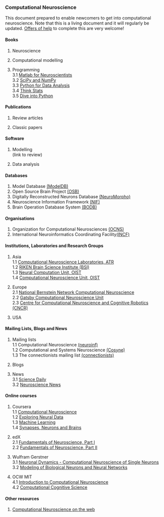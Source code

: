 ### Computational Neuroscience
This document prepared to enable newcomers to get into computational neuroscience.
Note that this is a living document and it will regularly be updated.
[Offers of help](https://github.com/OpenSourceBrain/Contribute/issues/3) to complete this are very welcome!

#### Books
1. Neuroscience  

2. Computational modelling  

3. Programming  
   3.1 [Matlab for Neuroscientists][b_1]  
   3.2 [SciPy and NumPy][b_2]  
   3.3 [Python for Data Analysis][b_3]  
   3.4 [Think Stats][b_4]  
   3.5 [Dive into Python][b_5]  

[b_1]: http://www.amazon.com/MATLAB-Neuroscientists-Introduction-Scientific-Computing/dp/0123745519
[b_2]: http://shop.oreilly.com/product/0636920020219.do
[b_3]: http://shop.oreilly.com/product/0636920023784.do
[b_4]: http://greenteapress.com/thinkstats/
[b_5]: www.diveintopython.net/


#### Publications

1. Review articles  

2. Classic papers  

#### Software

1. Modelling   
 (link to review)
 
2. Data analysis  

#### Databases 

1. Model Database [(ModelDB)][d_1]  
2. Open Source Brain Project [(OSB)][d_2]  
3. Digitally Reconstructed Neurons Database [(NeuroMorpho)][d_3]  
4. Neuroscience Information Framework [(NIF)][d_4]  
5. Brain Operation Database System [(BODB)][d_5]  

[d_1]: https://senselab.med.yale.edu/ModelDB/
[d_2]: http://opensourcebrain.org/
[d_3]: http://neuromorpho.org/neuroMorpho/index.jsp
[d_4]: http://www.neuinfo.org/about/index.shtm
[d_5]: http://bodb.usc.edu/bodb/

#### Organisations 

1. Organization for Computational Neurosciences [(OCNS)][o_1]  
2. International Neuroinformatics Coordinating Facility[(INCF)][o_2]  

[o_1]: http://www.cnsorg.org/
[o_2]: http://www.incf.org/

#### Institutions, Laboratories and Research Groups

1. Asia  
   1.1 [Computational Neuroscience Laboratories, ATR][larg_1.1]  
   1.2 [RIKEN Brain Science Institute (BSI)][larg_1.2]  
   1.3 [Neural Computation Unit, OIST][larg_1.3]  
   1.4 [Computational Neuroscience Unit, OIST][larg_1.4]  

2. Europe  
   2.1 [National Bernstein Network Computational Neuroscience][larg_2.1]  
   2.2 [Gatsby Computational Neuroscience Unit][larg_2.2]  
   2.3 [Centre for Computational Neuroscience and Cognitive Robotics (CNCR)][larg_2.3]  

3. USA  

[larg_1.1]: http://www.cns.atr.jp/en/home-3/cns/
[larg_1.2]: http://www.brain.riken.jp/en/
[larg_1.3]: https://groups.oist.jp/ncu/research
[larg_1.4]: https://groups.oist.jp/cnu/
[larg_2.1]: http://www.nncn.de/en
[larg_2.2]: http://www.gatsby.ucl.ac.uk/
[larg_2.3]: http://www.birmingham.ac.uk/research/activity/cncr/index.aspx


#### Mailing Lists, Blogs and News  

1. Mailing lists  
  1.1 Computational Neuroscience [(neuroinf)][mlbn_1.1]  
  1.2 Computational and Systems Neuroscience [(Cosyne)][mlbn_1.2]  
  1.3 The connectionists mailing list [(connectionists)][mlbn_1.3]

2. Blogs  

3. News  
  3.1 [Science Daily][mlbn_3.1]  
  3.2 [Neuroscience News][mlbn_3.2]  

[mlbn_1.1]: http://www.neuroinf.org/mailman/listinfo/comp-neuro
[mlbn_1.2]: https://groups.google.com/forum/#!forum/cosyne-announce
[mlbn_1.3]: http://www.cnbc.cmu.edu/connectionists
[mlbn_3.1]: http://www.sciencedaily.com/articles/c/computational_neuroscience.htm
[mlbn_3.2]: http://neurosciencenews.com/neuroscience-terms/computational-neuroscience/

#### Online courses 

1. Coursera   
  1.1 [Computational Neuroscience][oc_1.1]  
  1.2 [Exploring Neural Data][oc_1.2]  
  1.3 [Machine Learning][oc_1.3]  
  1.4 [Synapses, Neurons and Brains][oc_1.4]  

2. edX  
  2.1 [Fundamentals of Neuroscience, Part I][oc_2.1]  
  2.2 [Fundamentals of Neuroscience, Part II][oc_2.2]
  
3. Wulfram Gerstner  
  3.1 [Neuronal Dynamics - Computational Neuroscience of Single Neurons][oc_3.1]  
  3.2 [Modeling of Biological Neurons and Neural Networks][oc_3.2]

4. OCW MIT  
  4.1 [Introduction to Computational Neuroscience][oc_4.1]  
  4.2 [Computational Cognitive Science][oc_4.2]  

[oc_1.1]: https://www.coursera.org/course/compneuro
[oc_1.2]: https://www.coursera.org/course/neuraldata
[oc_1.3]: https://www.coursera.org/learn/machine-learning
[oc_1.4]: https://www.coursera.org/course/bluebrain
[oc_2.1]: https://www.edx.org/course/fundamentals-neuroscience-part-i-harvardx-mcb80-1x#.VRv8q8svD0o
[oc_2.2]: https://www.edx.org/course/fundamentals-neuroscience-part-2-neurons-harvardx-mcb80-2x#.VRv9qMsvD0o
[oc_3.1]: http://lcn.epfl.ch/~gerstner/NeuronalDynamics-MOOC1.html
[oc_3.2]: http://lcn.epfl.ch/~gerstner/VideoLecturesGerstner.html
[oc_4.1]: http://ocw.mit.edu/courses/brain-and-cognitive-sciences/9-29j-introduction-to-computational-neuroscience-spring-2004
[oc_4.2]: http://ocw.mit.edu/courses/brain-and-cognitive-sciences/9-66j-computational-cognitive-science-fall-2004/

#### Other resources

1. [Computational Neuroscience on the web][or_1]

[or_1]: http://home.earthlink.net/~perlewitz/
